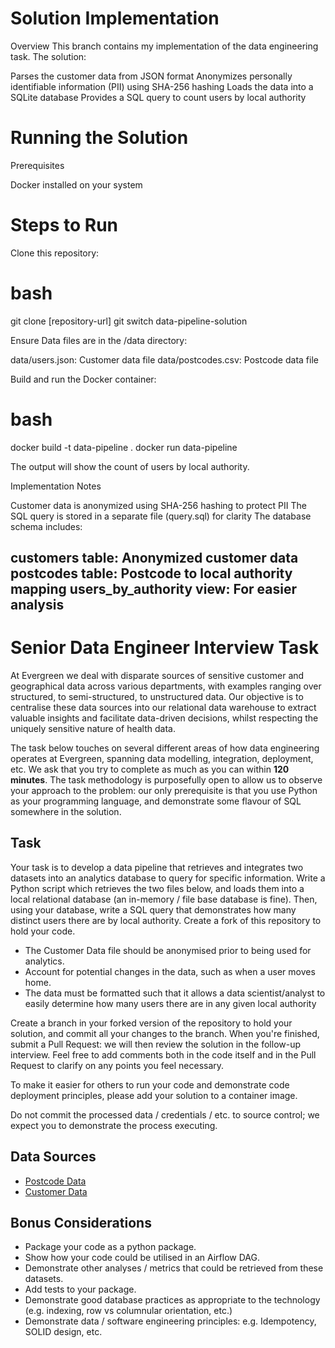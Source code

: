 # Solution Implementation
Overview
This branch contains my implementation of the data engineering task. The solution:

Parses the customer data from JSON format
Anonymizes personally identifiable information (PII) using SHA-256 hashing
Loads the data into a SQLite database
Provides a SQL query to count users by local authority

# Running the Solution
Prerequisites

Docker installed on your system

# Steps to Run

Clone this repository:
# bash
git clone [repository-url]
git switch data-pipeline-solution

Ensure Data files are in the /data directory:

data/users.json: Customer data file
data/postcodes.csv: Postcode data file


Build and run the Docker container:
# bash
docker build -t data-pipeline .
docker run data-pipeline

The output will show the count of users by local authority.

Implementation Notes

Customer data is anonymized using SHA-256 hashing to protect PII
The SQL query is stored in a separate file (query.sql) for clarity
The database schema includes:

customers table: Anonymized customer data
postcodes table: Postcode to local authority mapping
users_by_authority view: For easier analysis
---------------------------------------------------------------------------------------------------------------------------------------------------------------------------------
# Senior Data Engineer Interview Task 
At Evergreen we deal with disparate sources of sensitive customer and geographical data across various departments, with examples ranging over structured, to semi-structured, to unstructured data. Our objective is to centralise these data sources into our relational data warehouse to extract valuable insights and facilitate data-driven decisions, whilst respecting the uniquely sensitive nature of health data.

The task below touches on several different areas of how data engineering operates at Evergreen, spanning data modelling, integration, deployment, etc. We ask that you try to complete as much as you can within **120 minutes**. The task methodology is purposefully open to allow us to observe your approach to the problem: our only prerequisite is that you use Python as your programming language, and demonstrate some flavour of SQL somewhere in the solution.

## Task
Your task is to develop a data pipeline that retrieves and integrates two datasets into an analytics database to query for specific information. Write a Python script which retrieves the two files below, and loads them into a local relational database (an in-memory / file base database is fine). Then, using your database, write a SQL query that demonstrates how many distinct users there are by local authority. Create a fork of this repository to hold your code.

- The Customer Data file should be anonymised prior to being used for analytics.
- Account for potential changes in the data, such as when a user moves home.
- The data must be formatted such that it allows a data scientist/analyst to easily determine how many users there are in any given local authority

Create a branch in your forked version of the repository to hold your solution, and commit all your changes to the branch. When you're finished, submit a Pull Request: we will then review the solution in the follow-up interview. Feel free to add comments both in the code itself and in the Pull Request to clarify on any points you feel necessary.

To make it easier for others to run your code and demonstrate code deployment principles, please add your solution to a container image.

Do not commit the processed data / credentials / etc. to source control; we expect you to demonstrate the process executing.
## Data Sources
- [Postcode Data](https://evergreen-life-interview.s3.eu-west-2.amazonaws.com/postcodes.zip)
- [Customer Data](https://evergreen-life-interview.s3.eu-west-2.amazonaws.com/users.json)

## Bonus Considerations 
- Package your code as a python package.
- Show how your code could be utilised in an Airflow DAG.
- Demonstrate other analyses / metrics that could be retrieved from these datasets.
- Add tests to your package.
- Demonstrate good database practices as appropriate to the technology (e.g. indexing, row vs columnular orientation, etc.)
- Demonstrate data / software engineering principles: e.g. Idempotency, SOLID design, etc.
